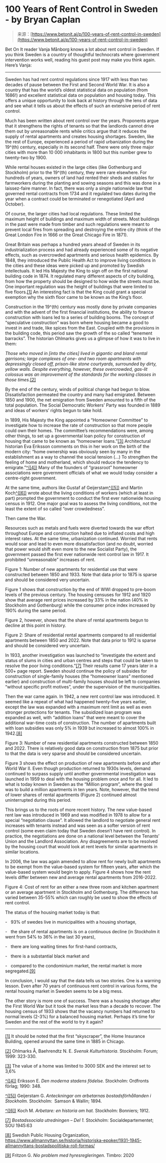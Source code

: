 <!--yml
category: 未分类
date: 2024-05-27 14:45:21
-->

# 100 Years of Rent Control in Sweden - by Bryan Caplan

> 来源：[https://www.betonit.ai/p/100-years-of-rent-control-in-sweden](https://www.betonit.ai/p/100-years-of-rent-control-in-sweden)

Bet On It reader Vanja Månborg knows a lot about rent control in Sweden. If you think Sweden is a country of thoughtful technocrats where government intervention works well, reading his guest post may make you think again. Here’s Vanja:

* * *

Sweden has had rent control regulations since 1917 with less than two decades of pause between the First and Second World War. It is also a country that has the world’s oldest statistical data on population (from 1686!) and excellent statistical data on population and housing today. This offers a unique opportunity to look back at history through the lens of data and see what it tells us about the effects of such an extensive period of rent control.

Much has been written about rent control over the years. Proponents argue that it strengthens the rights of tenants so that the landlords cannot drive them out by unreasonable rents while critics argue that it reduces the supply of rental apartments and creates housing shortages. Sweden, like the rest of Europe, experienced a period of rapid urbanization during the 19^(th) century, especially in its second half. There were only three major cities with more than 10 000 inhabitants in 1800 but this number grew to twenty-two by 1900.

While rental houses existed in the large cities (like Gothenburg and Stockholm) prior to the 19^(th) century, they were rare elsewhere. For hundreds of years, owners of land had rented their sheds and stables for farmworkers during the planting and sowing seasons and this was done in a laissez-faire manner. In fact, there was only a single nationwide law that governed rental contracts from 1734 and it regulated two dates during the year when a contract could be terminated or renegotiated (April and October).

Of course, the larger cities had local regulations. These limited the maximum height of buildings and maximum width of streets. Most buildings in the past were made from timber and such regulations were meant to prevent local fires from spreading and destroying the entire city (think of the Great London Fire in 1666 or the Great Chicago Fire in 1871).

Great Britain was perhaps a hundred years ahead of Sweden in its industrialization process and had already experienced some of its negative effects, such as overcrowded apartments and serious health epidemics. By 1848, they introduced the Public Health Act to improve living conditions in the cities and these ideas were picked up and promoted by Swedish intellectuals. It led His Majesty the King to sign off on the first national building code in 1874\. It regulated many different aspects of city building, from how the property should be designed to how wide the streets must be. One important regulation was the height of buildings that were limited to five floors.[[1]](#_ftn1) An interesting fact is that the King could grant a special exemption why the sixth floor came to be known as the King’s floor.

Construction in the 19^(th) century was mostly done by private companies and with the advent of the first financial institutions, the ability to finance construction with loans led to a series of building booms. The concept of “speculative construction” was born where housing became a good to invest in and trade, like spices from the East. Coupled with the provisions in the building code, this period saw the growth of the so called “tenement barracks”. The historian Ohlmarks gives us a glimpse of how it was to live in them:

*Those who moved in [into the cities] lived in gigantic and bland rental garrisons; large complexes of one- and two room apartments with depressingly closed off, prison-like stone courtyards, surrounded by dirty, yellow walls. Despite everything, however, these overcrowded, gas-lit colossus was an improvement of the standards for the working classes in those times.*[[2]](#_ftn2)

By the end of the century, winds of political change had begun to blow. Dissatisfaction permeated the country and many had emigrated. Between 1850 and 1900, the net emigration from Sweden amounted to a fifth of the total population. The Social Democratic Workers’ Party was founded in 1889 and ideas of workers’ rights begun to take hold.

In 1899, His Majesty the King appointed a “Homeowner Committee” to investigate how to increase the rate of construction so that more people could own their homes. The committee’s recommendations were, among other things, to set up a governmental loan policy for construction of housing that came to be known as “homeowner loans.”[[3]](#_ftn3) Architectural historian Eva Eriksson comments on this in her work on the birth of the modern city: “home ownership was obviously seen by many in the establishment as a way to channel the social tension (…) To strengthen the feeling of home and motherland, which should reduce the tendency to emigrate.”[^([4])](#_ftn4) Many of the founders of “grassroot” homeowner associations were government officials of what we would today consider a centre-right government.

At the same time, authors like Gustaf af Geijerstam[^([5])](#_ftn5) and Martin Koch[^([6])](#_ftn6) wrote about the living conditions of workers (which at least in part) prompted the government to conduct the first ever nationwide housing census in 1912\. One major goal was to assess the living conditions, not the least the extent of so called “over crowdedness”.

Then came the War.

Resources such as metals and fuels were diverted towards the war effort throughout Europe and construction halted due to inflated costs and high interest rates. At the same time, urbanization continued. Worried that rents would soar and lead to even more dissatisfaction (and no doubt, worried that power would shift even more to the new Socialist Party), the government passed the first ever nationwide rent control law in 1917\. It prohibited “unreasonable” increases of rent.

Figure 1: Number of new apartments for residential use that were constructed between 1850 and 1933\. Note that data prior to 1875 is sparse and should be considered very uncertain.

Figure 1 shows that construction by the end of WWI dropped to pre-boom levels of the previous century. The housing censuses for 1912 and 1920 show that average rent prices increased by 33% in the nation (40% in Stockholm and Gothenburg) while the consumer price index increased by 190% during the same period.

Figure 2, however, shows that the share of rental apartments begun to decline at this point in history.

Figure 2: Share of residential rental apartments compared to all residential apartments between 1850 and 2022\. Note that data prior to 1912 is sparse and should be considered very uncertain.

In 1933, another investigation was launched to “investigate the extent and status of slums in cities and urban centres and steps that could be taken to resolve the poor living conditions.”[[7]](#_ftn7) Their results came 17 years later in a 500+ page report. Sweden should continue the policy of subsides for construction of single-family houses (the “homeowner loans” mentioned earlier) and construction of multi-family houses should be left to companies “without specific profit motives”, under the supervision of the municipalities.

Then the war came again. In 1942, a new rent control law was introduced. It seemed like a repeat of what had happened twenty-five years earlier, except the law was expanded with a maximum rent limit as well as even stronger protections for tenants. The subsidized loan program was expanded as well, with “addition loans” that were meant to cover the additional war-time costs of construction. The number of apartments built with loan subsidies was only 5% in 1939 but increased to almost 100% in 1942.[[8]](#_ftn8)

Figure 3: Number of new residential apartments constructed between 1850 and 2022\. There is relatively good data on construction from 1875 but prior to that the data is very sparse and should be considered uncertain.

Figure 3 shows the effect on production of new apartments before and after World War II. Even though production returned to 1930s levels, demand continued to surpass supply until another governmental investigation was launched in 1959 to deal with the housing problem once and for all. It led to what is today known in Sweden as the “Million program”, where the goal was to build a million apartments in ten years. Note, however, that the trend of lower shares of rental apartments (Figure 2) continued almost uninterrupted during this period.

This brings us to the roots of more recent history. The new value-based rent law was introduced in 1969 and was modified in 1978 to allow for a special “negotiation clause”. It allowed the landlord to negotiate general rent increases with tenants instead and was seen as a softer version of rent control (some even claim today that Sweden doesn’t have rent control). In practice, the negotiations are done on a national level between the Tenants’ Union and the Landlord Association. Any disagreements are to be resolved by the housing court that would look at rent levels for similar apartments in similar locations.

In 2006, the law was again amended to allow rent for newly built apartments to be exempt from the value-based system for fifteen years, after which the value-based system would begin to apply. Figure 4 shows how the rent levels differ between new and average rental apartments from 2016-2022.

Figure 4: Cost of rent for an either a new three room and kitchen apartment or an average apartment in Stockholm and Gothenburg. The difference has varied between 35-55% which can roughly be used to show the effects of rent control.

The status of the housing market today is that:

-   93% of swedes live in municipalities with a housing shortage,

-   the share of rental apartments is on a continuous decline (in Stockholm it went from 54% to 36% in the last 30 years),

-   there are long waiting times for first-hand contracts,

-   there is a substantial black market and

-   compared to the condominium market, the rental market is more segregated.[[9]](#_ftn9)

In conclusion, I would say that the data tells us two stories. One is a warning lesson. Even after 70 years of continuous rent control in various forms, the rental housing market in Sweden seems to be a big mess.

The other story is more one of success. There was a housing shortage after the First World War but it took the market less than a decade to recover. The housing census of 1933 shows that the vacancy numbers had returned to normal levels (2-3%) for a balanced housing market. Perhaps it’s time for Sweden and the rest of the world to try it again?

* * *

[[1]](#_ftnref1) It should be noted that the first “skyscraper”, the Home Insurance Building, opened around the same time in 1885 in Chicago.

[[2]](#_ftnref2) Ohlmarks Å, Baehrendtz N. E. *Svensk Kulturhistoria*. Stockholm: Forum; 1999: 323-330.

[[3]](#_ftnref3) The value of a home was limited to 3000 SEK and the interest set to 3,6%

[^([4])](#_ftnref4) Eriksson E. *Den moderna stadens födelse.* Stockholm: Ordfronts förlag; 1990: 348.

[^([5])](#_ftnref5) Geijerstam G. *Anteckningar om arbetarnas bostadsförhållanden i Stockholm.* Stockholm:  Samson & Wallin; 1894.

[^([6])](#_ftnref6) Koch M. *Arbetare: en historia om hat.* Stockholm: Bonniers; 1912.

[[7]](#_ftnref7)  *Bostadssociala utredningen – Del 1\.* Stockholm: Socialdepartementet; SOU 1945:63

[[8]](#_ftnref8) Swedish Public Housing Organization, https://www.allmannyttan.se/historia/historiska-epoker/1931-1945-allmannyttans-bostadspolitiska-roll-formas/

[[9]](#_ftnref9) Fritzon G. *Nio problem med hyresregleringen.* Timbro: 2020